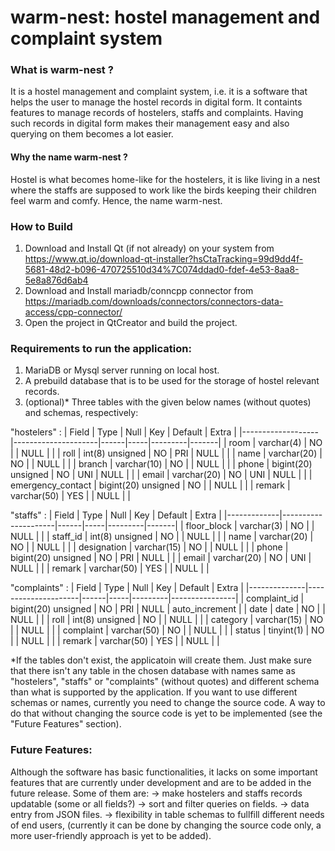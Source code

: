 # warm-nest: hostel management and complaint system
### What is warm-nest ?
It is a hostel management and complaint system, i.e. it is a software that helps the user to manage the hostel records in digital form. It containts features to manage records of hostelers, staffs and complaints. Having such records in digital form makes their management easy and also querying on them becomes a lot easier.

#### Why the name warm-nest ?
Hostel is what becomes home-like for the hostelers, it is like living in a nest where the staffs are supposed to work like the birds keeping their children feel warm and comfy. Hence, the name warm-nest.

### How to Build
1. Download and Install Qt (if not already) on your system from https://www.qt.io/download-qt-installer?hsCtaTracking=99d9dd4f-5681-48d2-b096-470725510d34%7C074ddad0-fdef-4e53-8aa8-5e8a876d6ab4
2. Download and Install mariadb/conncpp connector from https://mariadb.com/downloads/connectors/connectors-data-access/cpp-connector/
3. Open the project in QtCreator and build the project.

### Requirements to run the application:
1. MariaDB or Mysql server running on local host.
2. A prebuild database that is to be used for the storage of hostel relevant records.
3. (optional)* Three tables with the given below names (without quotes) and schemas, respectively:

"hostelers" :
| Field             | Type                | Null | Key | Default | Extra |
|-------------------|---------------------|------|-----|---------|-------|
| room              | varchar(4)          | NO   |     | NULL    |       |
| roll              | int(8) unsigned     | NO   | PRI | NULL    |       |
| name              | varchar(20)         | NO   |     | NULL    |       |
| branch            | varchar(10)         | NO   |     | NULL    |       |
| phone             | bigint(20) unsigned | NO   | UNI | NULL    |       |
| email             | varchar(20)         | NO   | UNI | NULL    |       |
| emergency_contact | bigint(20) unsigned | NO   |     | NULL    |       |
| remark            | varchar(50)         | YES  |     | NULL    |       |

"staffs" :
| Field       | Type                | Null | Key | Default | Extra |
|-------------|---------------------|------|-----|---------|-------|
| floor_block | varchar(3)          | NO   |     | NULL    |       |
| staff_id    | int(8) unsigned     | NO   |     | NULL    |       |
| name        | varchar(20)         | NO   |     | NULL    |       |
| designation | varchar(15)         | NO   |     | NULL    |       |
| phone       | bigint(20) unsigned | NO   | PRI | NULL    |       |
| email       | varchar(20)         | NO   | UNI | NULL    |       |
| remark      | varchar(50)         | YES  |     | NULL    |       |

"complaints" :
| Field        | Type                | Null | Key | Default | Extra          |
|--------------|---------------------|------|-----|---------|----------------|
| complaint_id | bigint(20) unsigned | NO   | PRI | NULL    | auto_increment |
| date         | date                | NO   |     | NULL    |                |
| roll         | int(8) unsigned     | NO   |     | NULL    |                |
| category     | varchar(15)         | NO   |     | NULL    |                |
| complaint    | varchar(50)         | NO   |     | NULL    |                |
| status       | tinyint(1)          | NO   |     | NULL    |                |
| remark       | varchar(50)         | YES  |     | NULL    |                |

*If the tables don't exist, the applicatoin will create them. Just make sure that there isn't any table in the chosen database with names same as "hostelers", "staffs" or "complaints" (without quotes) and different schema than what is supported by the application. If you want to use different schemas or names, currently you need to change the source code. A way to do that without changing the source code is yet to be implemented (see the "Future Features" section).

### Future Features:
Although the software has basic functionalities, it lacks on some  important features that are currently under development and are to be added in the future release. Some of them are:
-> make hostelers and staffs records updatable (some or all fields?)
-> sort and filter queries on fields.
-> data entry from JSON files.
-> flexibility in table schemas to fullfill different needs of end users, (currently it can be done by changing the source code only, a more user-friendly approach is yet to be added).
